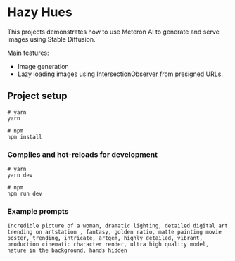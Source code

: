 # Hazy Hues

This projects demonstrates how to use Meteron AI to generate and serve images using Stable Diffusion.

Main features:
- Image generation
- Lazy loading images using IntersectionObserver from presigned URLs.

## Project setup

```
# yarn
yarn

# npm
npm install
```

### Compiles and hot-reloads for development

```
# yarn
yarn dev

# npm
npm run dev
```


### Example prompts

```
Incredible picture of a woman, dramatic lighting, detailed digital art trending on artstation , fantasy, golden ratio, matte painting movie poster, trending, intricate, artgem, highly detailed, vibrant, production cinematic character render, ultra high quality model, nature in the background, hands hidden
```